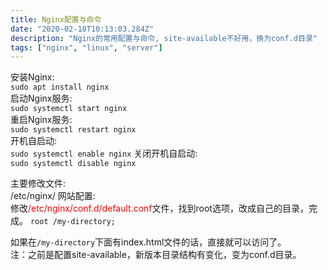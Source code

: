 ```yaml
---
title: Nginx配置与命令
date: "2020-02-18T10:13:03.284Z"
description: "Nginx的常用配置与命令, site-available不好用，换为conf.d目录"
tags: ["nginx", "linux", "server"]
---
```


安装Nginx:  
    `sudo apt install nginx`  
启动Nginx服务:  
    `sudo systemctl start nginx`  
 重启Nginx服务:  
    `sudo systemctl restart nginx`     
开机自启动:  
    `sudo systemctl enable nginx`
关闭开机自启动:  
    `sudo systemctl disable nginx`  
    
    
主要修改文件:  
    /etc/nginx/
网站配置:  
    修改<font color=red>/etc/nginx/conf.d/default.conf</font>文件，找到root选项，改成自己的目录，完成。
    `root /my-directory;`
    

如果在`/my-directory`下面有index.html文件的话，直接就可以访问了。  
注：之前是配置site-available，新版本目录结构有变化，变为conf.d目录。
